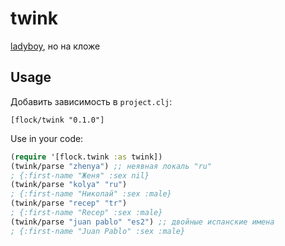 # twink

[ladyboy](https://github.com/flocktory/ladyboy), но на кложе

## Usage

Добавить зависимость в `project.clj`:

`[flock/twink "0.1.0"]`

Use in your code:

```clojure
(require '[flock.twink :as twink])
(twink/parse "zhenya") ;; неявная локаль "ru"
; {:first-name "Женя" :sex nil}
(twink/parse "kolya" "ru")
; {:first-name "Николай" :sex :male}
(twink/parse "recep" "tr")
; {:first-name "Recep" :sex :male}
(twink/parse "juan pablo" "es2") ;; двойные испанские имена
; {:first-name "Juan Pablo" :sex :male}
```
